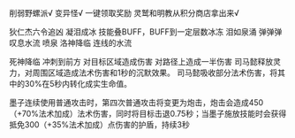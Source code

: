 削弱野螺派√
变异怪√
一键领取奖励
灵鹫和明教从积分商店拿出来√


狄仁杰六令追凶
凝泪成冰 技能叠BUFF，BUFF到一定层数冰冻
泪如泉涌 弹弹弹
叹息水流 喷泉
洛神降临 连线的水流

死神降临 冲刺到前方 对目标区域造成伤害 对路径上造成一半伤害
司马懿释放灵力，对周围区域造成法术伤害和1秒的沉默效果。
司马懿吸收部分法术伤害，将其中的30%在5秒内转化成实生命值。

墨子连续使用普通攻击时，第四次普通攻击将变更为炮击，炮击会造成450（+70%法术加成）法术伤害，同时将目标击退0.75秒；当墨子施放技能时会获得抵免300（+35%法术加成）点伤害的护盾，持续3秒